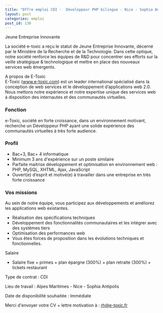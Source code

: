 ```yaml
---
title: "Offre emploi CDI -  Développeur PHP bilingue - Nice - Sophia Antipolis"
layout: post
categories: emploi
post_id: 136
---
```

Jeune Entreprise Innovante

La société e-toxic a reçu le statut de Jeune Entreprise Innovante, décerné par le Ministère de la Recherche et de la Technologie.  Dans cette optique, notre société renforce les équipes de  R&amp;D pour  concentrer ses efforts sur la veille stratégique &amp; technologique et mettre en place des nouveaux services web émergents.

A propos de E-Toxic<br> 
E-Toxic (www.e-toxic.com)  est un leader international spécialisé dans la conception de web services et le développement d’applications web 2.0. Nous mettons notre expérience et notre expertise unique des services web à disposition des internautes et des communautés virtuelles.

### Fonction ###
e-Toxic, société en forte croissance, dans un environnement motivant, recherche un Développeur PHP  ayant une solide expérience des communautés virtuelles à très forte audience.

### Profil ### 
* Bac+3, Bac+ 4 informatique
* Minimum 3 ans d'expérience sur un poste similaire 
* Parfaite maitrise développement et optimisation en environnement web : PHP, MySQL, XHTML, Ajax, JavaScript
* Ouvert(e) d’esprit et motivé(e) à travailler dans une entreprise en très forte croissance

### Vos missions ###
Au sein de notre équipe, vous participez aux développements et améliorez les applications web existantes.

* Réalisation des spécifications techniques
* Développement des fonctionnalités communautaires et les intégrer avec des systèmes tiers
* Optimisation des performances web
* Vous êtes forces de proposition dans les évolutions techniques et fonctionnelles.

Salaire<br> 
* Salaire fixe + primes + plan épargne (300%) +  plan retraite (300%) +  tickets restaurant

Type de contrat : CDI 

Lieu de travail : Alpes Maritimes - Nice - Sophia Antipolis 

Date de disponibilité souhaitée : Immédiate

Merci d'envoyer votre CV + lettre motivation à : <rh@e-toxic.fr> 

